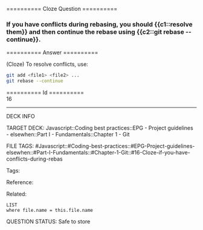 ========== Cloze Question ==========

###  If you have conflicts during rebasing, you should {{c1::resolve them}} and then continue the rebase using {{c2::git rebase --continue}}.  

========== Answer ==========  

(Cloze) To resolve conflicts, use:

```sh
git add <file1> <file2> ...
git rebase --continue
```

========== Id ==========  
16

---

DECK INFO

TARGET DECK: Javascript::Coding best practices::EPG - Project guidelines - elsewhen::Part I - Fundamentals::Chapter 1 - Git

FILE TAGS: #Javascript::#Coding-best-practices::#EPG-Project-guidelines-elsewhen::#Part-I-Fundamentals::#Chapter-1-Git::#16-Cloze-if-you-have-conflicts-during-rebas

Tags:

Reference:

Related:

```dataview
LIST
where file.name = this.file.name
````
QUESTION STATUS: Safe to store
